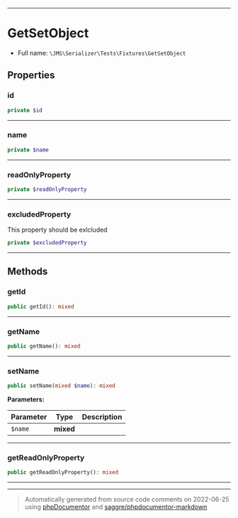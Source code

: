 ***

# GetSetObject





* Full name: `\JMS\Serializer\Tests\Fixtures\GetSetObject`



## Properties


### id



```php
private $id
```






***

### name



```php
private $name
```






***

### readOnlyProperty



```php
private $readOnlyProperty
```






***

### excludedProperty

This property should be exlcluded

```php
private $excludedProperty
```






***

## Methods


### getId



```php
public getId(): mixed
```











***

### getName



```php
public getName(): mixed
```











***

### setName



```php
public setName(mixed $name): mixed
```








**Parameters:**

| Parameter | Type | Description |
|-----------|------|-------------|
| `$name` | **mixed** |  |




***

### getReadOnlyProperty



```php
public getReadOnlyProperty(): mixed
```











***


***
> Automatically generated from source code comments on 2022-06-25 using [phpDocumentor](http://www.phpdoc.org/) and [saggre/phpdocumentor-markdown](https://github.com/Saggre/phpDocumentor-markdown)
